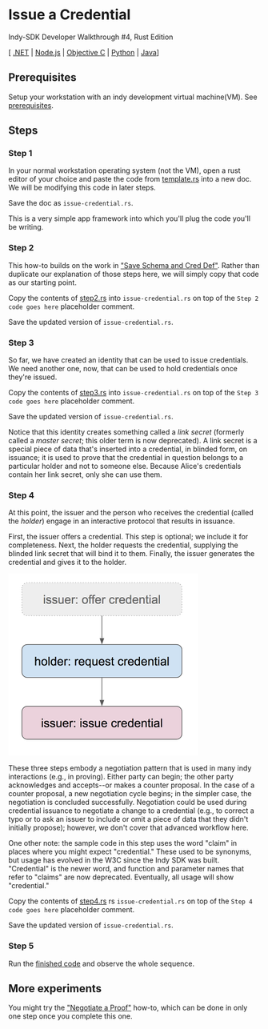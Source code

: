 # Issue a Credential
Indy-SDK Developer Walkthrough #4, Rust Edition

[ [.NET](../../not-yet-written.md) | 
  [Node.js](../../not-yet-written.md) | 
  [Objective C](../../not-yet-written.md) |
  [Python](../python/README.md) |
  [Java](../java/README.md)]


## Prerequisites

Setup your workstation with an indy development virtual machine(VM). See [prerequisites](../../prerequisites.md).


## Steps

### Step 1

In your normal workstation operating system (not the VM), open a rust editor of your
choice and paste the code from [template.rs](template.rs)
into a new doc. We will be modifying this code in later steps.

Save the doc as `issue-credential.rs`.

This is a very simple app framework into which you'll plug the code
you'll be writing.

### Step 2

This how-to builds on the work in ["Save Schema and Cred Def"](../save-schema-and-cred-def/../not-yet-written.md).
Rather than duplicate our explanation of those steps here, we will simply
copy that code as our starting point.

Copy the contents of [step2.rs](step2.rs) into
`issue-credential.rs` on top of the `Step 2 code goes here` placeholder comment.

Save the updated version of `issue-credential.rs`.

### Step 3

So far, we have created an identity that can be used to issue credentials.
We need another one, now, that can be used to hold credentials once they're issued.

Copy the contents of [step3.rs](step3.rs) into
`issue-credential.rs` on top of the `Step 3 code goes here` placeholder comment.

Save the updated version of `issue-credential.rs`.

Notice that this identity creates something called a *link secret* (formerly
called a *master secret*; this older term is now deprecated).
A link secret is a special piece of data that's inserted into
a credential, in blinded form, on issuance; it is used to prove that the
credential in question belongs to a particular holder and not to someone
else. Because Alice's credentials contain her link secret, only she can
use them.

### Step 4

At this point, the issuer and the person who receives the credential
(called the *holder*) engage in an interactive protocol that results
in issuance.

First, the issuer offers a credential. This step is optional; we include
it for completeness. Next, the holder requests the credential, supplying
the blinded link secret that will bind it to them. Finally, the issuer
generates the credential and gives it to the holder.

![3-phase negotiation on issuance](../3-phase-negotiation.png)

These three steps embody a negotiation pattern that is used in many
indy interactions (e.g., in proving). Either party can begin; the other
party acknowledges and accepts--or makes a counter proposal. In the case
of a counter proposal, a new negotiation cycle begins; in the simpler
case, the negotiation is concluded successfully. Negotiation could be used
during credential issuance to negotiate a change to a credential (e.g.,
to correct a typo or to ask an issuer to include or omit a piece of data
that they didn't initially propose); however, we don't cover that
advanced workflow here.

One other note: the sample code in this step uses the word "claim" in
places where you might expect "credential." These used to be synonyms,
but usage has evolved in the W3C since the Indy SDK was built. "Credential"
is the newer word, and function and parameter names that refer to "claims"
are now deprecated. Eventually, all usage will show "credential."

Copy the contents of [step4.rs](step4.java) rs
`issue-credential.rs` on top of the `Step 4 code goes here` placeholder comment.

Save the updated version of `issue-credential.rs`.

### Step 5

Run the [finished code](issue-credential.rs) and observe the whole sequence.

## More experiments

You might try the ["Negotiate a Proof"](../../negotiate-proof/../not-yet-written.md)
how-to, which can be done in only one step once you complete this one.
